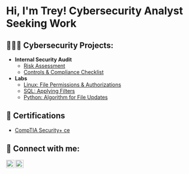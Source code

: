 <h1>Hi, I'm Trey! Cybersecurity Analyst Seeking Work

<h2>👨🏻‍💻 Cybersecurity Projects:</h2>

- <b>Internal Security Audit </b>
  - [Risk Assessment](https://github.com/willydup/RiskAssessmentLab)
  - [Controls & Compliance Checklist](https://github.com/willydup/Controls-Compliance-Checklist)
- <b>Labs </b>
  - [Linux: File Permissions & Authorizations](https://github.com/willydup/LinuxLab/)
  - [SQL: Applying Filters](https://github.com/willydup/SQLFilters/)
  - [Python: Algorithm for File Updates](https://github.com/willydup/Sec-Cert)

<h2> 📄 Certifications </h2>

- [CompTIA Security+ ce](https://i.imgur.com/Jjn8J9M.png)

<h2> 📲 Connect with me:</h2>

[<img align="left" alt="JoshMadakor | LinkedIn" width="22px" src="https://cdn.jsdelivr.net/npm/simple-icons@v3/icons/linkedin.svg" />][linkedin]
[<img align="left" alt="JoshMadakor | Instagram" width="22px" src="https://cdn.jsdelivr.net/npm/simple-icons@v3/icons/instagram.svg" />][instagram]

[instagram]: https://www.instagram.com/willydup/
[linkedin]: https://www.linkedin.com/in/treydupree

<!--
**joshmadakor1/joshmadakor1** is a ✨ _special_ ✨ repository because its `README.md` (this file) appears on your GitHub profile.

Here are some ideas to get you started:

- 🔭 I’m currently working on ...
- 🌱 I’m currently learning ...
- 👯 I’m looking to collaborate on ...
- 🤔 I’m looking for help with ...
- 💬 Ask me about ...
- 📫 How to reach me: ...
- 😄 Pronouns: ...
- ⚡ Fun fact: ...
-->
